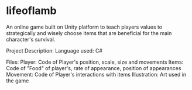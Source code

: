 # lifeoflamb

An online game built on Unity platform to teach players values to strategically and wisely choose items that are beneficial for the main character's survival. 

Project Description: 
Language used: C#

Files: 
Player: Code of Player's position, scale, size and movements
Items: Code of "Food" of player's, rate of appearance, position of appearances
Movement: Code of Player's interactions with items
Illustration: Art used in the game 


